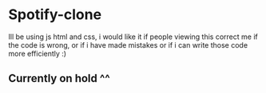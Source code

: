 # Spotify-clone
Ill be using js html and css, i would like it if people viewing this correct me if the code is wrong, or if i have made mistakes or if i can write those code more efficiently :)

## Currently on hold ^^
